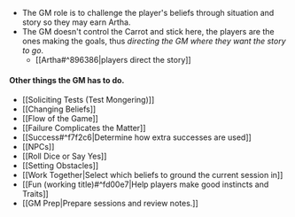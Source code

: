 - The GM role is to challenge the player's beliefs through situation and story so they may earn Artha.
- The GM doesn't control the Carrot and stick here, the players are the ones making the goals, thus *directing the GM where they want the story to go*. 
	- [[Artha#^896386|players direct the story]]

#### Other things the GM has to do.
- [[Soliciting Tests (Test Mongering)]]
- [[Changing Beliefs]]
- [[Flow of the Game]]
- [[Failure Complicates the Matter]]
- [[Success#^f7f2c6|Determine how extra successes are used]]
- [[NPCs]]
- [[Roll Dice or Say Yes]]
- [[Setting Obstacles]]
- [[Work Together|Select which beliefs to ground the current session in]]
- [[Fun (working title)#^fd00e7|Help players make good instincts and Traits]]
- [[GM Prep|Prepare sessions and review notes.]] 